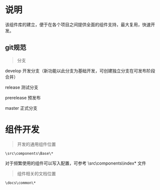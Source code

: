 # 说明

该组件库的建立，便于在各个项目之间提供全面的组件支持，最大复用，快速开发。

## git规范

> 分支

develop    开发分支（新功能以此分支为基础开发，可创建独立分支在可发布阶段合并）

release     测试分支

prerelease   预发布

master     正式分支

# 组件开发

> 开发的通用组件位置

```
\src\components\Base\*
```

对于频繁使用的组件可以写入配置，可参考  \src\components\index* 文件


> 组件相关的文档位置

```
\docs\common\*
```
